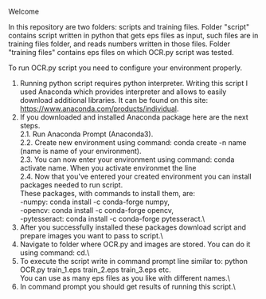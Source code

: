 Welcome

In this repository are two folders: scripts and training files.
Folder "script" contains script written in python that gets eps files as input, such files are in training files folder, and reads numbers written in those files.
Folder "training files" contains eps files on which OCR.py script was tested.

To run OCR.py script you need to configure your environment properly.
1. Running python script requires python interpreter. Writing this script I used Anaconda which provides interpreter and allows to easily download additional libraries. It can be found on this site: https://www.anaconda.com/products/individual.
2. If you downloaded and installed Anaconda package here are the next steps.\
2.1. Run Anaconda Prompt (Anaconda3).\
2.2. Create new environment using command: conda create -n name (name is name of your environment).\
2.3. You can now enter your environment using command: conda activate name. When you activate environmet the line\
2.4. Now that you've entered your created environment you can install packages needed to run script. \
These packages, with commands to install them, are: \
      -numpy: conda install -c conda-forge numpy, \
      -opencv: conda install -c conda-forge opencv, \
      -pytesseract: conda install -c conda-forge pytesseract.\
3. After you successfully installed these packages download script and prepare images you want to pass to script.\
4. Navigate to folder where OCR.py and images are stored. You can do it using command: cd.\
5. To execute the script write in command prompt line similar to: python OCR.py train_1.eps train_2.eps train_3.eps etc.\
   You can use as many eps files as you like with different names.\
6. In command prompt you should get results of running this script.\
